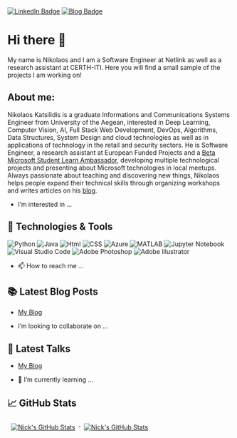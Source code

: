 

<!---
NikosKats/NikosKats is a ✨ special ✨ repository because its `README.md` (this file) appears on your GitHub profile.
You can click the Preview link to take a look at your changes.
--->
<p align="center">
  
</p>

<br>

[![LinkedIn Badge](https://img.shields.io/badge/LinkedIn-Profile-0077B5?style=flat&logo=linkedin&logoColor=white&color=0D76A8)](www.linkedin.com/in/nikolaos-katsilidis) [![Blog Badge](https://img.shields.io/badge/Nikos%20Katsilidis-Blog-orange)](https://nikoskats.github.io/)

# Hi there 👋
My name is Nikolaos and I am a Software Engineer at Netlink as well as a research assistant at CERTH-ITI. Here you will find a small sample of the projects I am working on!



## About me:
Nikolaos Katsilidis is a graduate Informations and Communications Systems Engineer from University of the Aegean, interested in Deep Learning, Computer Vision, AI, Full Stack Web Development, DevOps, Algorithms, Data Structures, System Design and cloud technologies as well as in applications of technology in the retail and security sectors. He is Software Engineer, a research assistant at European Funded Projects and a [Beta Microsoft Student Learn Ambassador](https://studentambassadors.microsoft.com/en-US/profile/40727), developing multiple technological projects and presenting about Microsoft technologies in local meetups. Always passionate about teaching and discovering new things, Nikolaos helps people expand their technical skills through organizing workshops and writes articles on his [blog](https://nikoskats.github.io/).

- I’m interested in ...

## 🔧 Technologies & Tools
![Python](https://img.shields.io/badge/Code-Python-red?style=flat&logo=python&logoColor=white&color=red)
![Java](https://img.shields.io/badge/Code-Java-red?style=flat&logo=java&logoColor=white&color=red)
![Html](https://img.shields.io/badge/Code-HTML-red?style=flat&logo=html5&logoColor=white&color=red)
![CSS](https://img.shields.io/badge/Code-CSS-red?style=flat&logo=css3&logoColor=white&color=red)
![Azure](https://img.shields.io/badge/Cloud-Azure-red?style=flat&logo=microsoftazure&logoColor=white&color=red)
![MATLAB](https://img.shields.io/badge/Tools-MATLAB-red?style=flat&logo=matlab&logoColor=white&color=red)
![Jupyter Notebook](https://img.shields.io/badge/Tools-Jupyter%20Notebook-red?style=flat&logo=jupyter&logoColor=white&color=red)
![Visual Studio Code](https://img.shields.io/badge/Tools-Visual%20Studio%20Code-red?style=flat&logo=VisualStudioCode&logoColor=white&color=red)
![Adobe Photoshop](https://img.shields.io/badge/Tools-Adobe%20Photoshop-red?style=flat&logo=adobephotoshop&logoColor=white&color=red)
![Adobe Illustrator](https://img.shields.io/badge/Tools-Adobe%20Illustrator-red?style=flat&logo=adobeillustrator&logoColor=white&color=red)

- 📫 How to reach me ...

## 📚 Latest Blog Posts
<!-- BLOGPOSTS:START -->
- [My Blog](https://nikoskats.github.io/)

<!-- BLOGPOSTS:END -->

- I’m looking to collaborate on ...

## 🎤 Latest Talks
<!-- TALKS:START -->
- [My Blog](https://nikoskats.github.io/)

<!-- TALKS:END -->

- 🌱 I’m currently learning ...
## 📈 GitHub Stats
<!-- GitHub Stats by github-readme-stats.vercel.app -->

<a href="https://github.com/NikosKats">
  <img align="top" style="margin:0.5rem" src="https://github-readme-stats.vercel.app/api/top-langs/?username=NikosKats&title_color=ffffff&text_color=c9cacc&icon_color=4AB197&bg_color=1A2B34&hide=html" alt="Nick's GitHub Stats" />
</a>

<a href="https://github.com/NikosKats">
  <img align="top" style="margin:0.5rem" src="https://github-readme-stats.vercel.app/api?username=NikosKats&show_icons=true&count_private=true&title_color=ffffff&text_color=c9cacc&icon_color=D8BFD8&bg_color=1A2B34" alt="Nick's GitHub Stats" />
</a>

